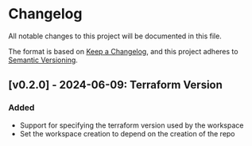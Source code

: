 # Changelog

All notable changes to this project will be documented in this file.

The format is based on [Keep a Changelog](https://keepachangelog.com/en/1.1.0/),
and this project adheres to [Semantic Versioning](https://semver.org/spec/v2.0.0.html).

<!-- Entry Template

## [v#.#.#] - YYYY-MM-DD: Description goes here

### Added
### Changed
### Deprecated
### Removed
### Fixed
### Security

 -->

## [v0.2.0] - 2024-06-09: Terraform Version

### Added

- Support for specifying the terraform version used by the workspace
- Set the workspace creation to depend on the creation of the repo

